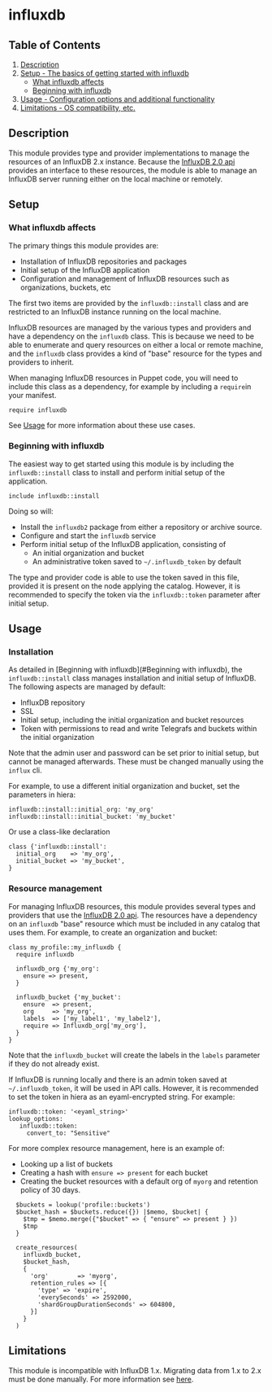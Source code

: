 # influxdb

## Table of Contents

1. [Description](#description)
1. [Setup - The basics of getting started with influxdb](#setup)
    * [What influxdb affects](#what-influxdb-affects)
    * [Beginning with influxdb](#beginning-with-influxdb)
1. [Usage - Configuration options and additional functionality](#usage)
1. [Limitations - OS compatibility, etc.](#limitations)

## Description

This module provides type and provider implementations to manage the resources of an InfluxDB 2.x instance.  Because the [InfluxDB 2.0 api](https://docs.influxdata.com/influxdb/v2.1/api/) provides an interface to these resources, the module is able to manage an InfluxDB server running either on the local machine or remotely.

## Setup

### What influxdb affects

The primary things this module provides are:

* Installation of InfluxDB repositories and packages
* Initial setup of the InfluxDB application
* Configuration and management of InfluxDB resources such as organizations, buckets, etc

The first two items are provided by the `influxdb::install` class and are restricted to an InfluxDB instance running on the local machine.

InfluxDB resources are managed by the various types and providers and have a dependency on the `influxdb` class.  This is because we need to be able to enumerate and query resources on either a local or remote machine, and the `influxdb` class provides a kind of "base" resource for the types and providers to inherit.

When managing InfluxDB resources in Puppet code, you will need to include this class as a dependency, for example by including a `require`in your manifest.

```
require influxdb
```

See [Usage](#usage) for more information about these use cases.

### Beginning with influxdb

The easiest way to get started using this module is by including the `influxdb::install` class to install and perform initial setup of the application.

```
include influxdb::install
```

Doing so will:

* Install the `influxdb2` package from either a repository or archive source.
* Configure and start the `influxdb` service
* Perform initial setup of the InfluxDB application, consisting of
    * An initial organization and bucket
    * An administrative token saved to `~/.influxdb_token` by default

The type and provider code is able to use the token saved in this file, provided it is present on the node applying the catalog. However, it is recommended to specify the token via the `influxdb::token` parameter after initial setup.

## Usage

### Installation

As detailed in [Beginning with influxdb](#Beginning with influxdb), the `influxdb::install` class manages installation and initial setup of InfluxDB. The following aspects are managed by default:

* InfluxDB repository
* SSL
* Initial setup, including the initial organization and bucket resources
* Token with permissions to read and write Telegrafs and buckets within the initial organization

Note that the admin user and password can be set prior to initial setup, but cannot be managed afterwards.  These must be changed manually using the `influx` cli.

For example, to use a different initial organization and bucket, set the parameters in hiera:

```
influxdb::install::initial_org: 'my_org'
influxdb::install::initial_bucket: 'my_bucket'
```

Or use a class-like declaration

```
class {'influxdb::install':
  initial_org    => 'my_org',
  initial_bucket => 'my_bucket',
}
```

### Resource management

For managing InfluxDB resources, this module provides several types and providers that use the [InfluxDB 2.0 api](https://docs.influxdata.com/influxdb/v2.1/api/).  The resources have a dependency on an `influxdb` "base" resource which must be included in any catalog that uses them.  For example, to create an organization and bucket:

```
class my_profile::my_influxdb {
  require influxdb

  influxdb_org {'my_org':
    ensure => present,
  }

  influxdb_bucket {'my_bucket':
    ensure  => present,
    org     => 'my_org',
    labels  => ['my_label1', 'my_label2'],
    require => Influxdb_org['my_org'],
  }
}
```

Note that the `influxdb_bucket` will create the labels in the `labels` parameter if they do not already exist.

If InfluxDB is running locally and there is an admin token saved at `~/.influxdb_token`, it will be used in API calls.  However, it is recommended to set the token in hiera as an eyaml-encrypted string.  For example:

```
influxdb::token: '<eyaml_string>'
lookup_options:
   influxdb::token:
     convert_to: "Sensitive"
```

For more complex resource management, here is an example of:

* Looking up a list of buckets
* Creating a hash with `ensure => present` for each bucket
* Creating the bucket resources with a default org of `myorg` and retention policy of 30 days.

```
  $buckets = lookup('profile::buckets')
  $bucket_hash = $buckets.reduce({}) |$memo, $bucket| {
    $tmp = $memo.merge({"$bucket" => { "ensure" => present } })
    $tmp
  }

  create_resources(
    influxdb_bucket,
    $bucket_hash,
    {
      'org'        => 'myorg',
      retention_rules => [{
        'type' => 'expire',
        'everySeconds' => 2592000,
        'shardGroupDurationSeconds' => 604800,
      }]
    }
  )
```

## Limitations

This module is incompatible with InfluxDB 1.x.  Migrating data from 1.x to 2.x must be done manually.  For more information see [here](https://docs.influxdata.com/influxdb/v2.1/upgrade/v1-to-v2/).
